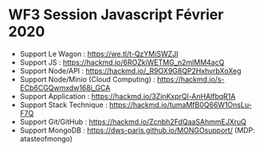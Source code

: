 # WF3 Session Javascript Février 2020

- Support Le Wagon : https://we.tl/t-QzYMiSWZJI
- Support JS : https://hackmd.io/6ROZkiWETMG_n2mlMM4acQ
- Support Node/API : https://hackmd.io/_R9OX9G8QP2HxhvrbXoXeg
- Support Node/Minio (Cloud Computing) : https://hackmd.io/s-ECb6CGQwmxdw168i_GCA
- Support Application : https://hackmd.io/3ZjnKxprQl-AnHAlfbqR1A
- Support Stack Technique : https://hackmd.io/tumaMfB0Q66W1OnsLu-F7Q
- Support Git/GitHub : https://hackmd.io/Zcnbh2FdQaaSAhmmEJXruQ
- Support MongoDB : https://dws-paris.github.io/MONGOsupport/ (MDP: atasteofmongo)